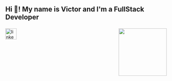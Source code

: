 <h2 align="left">Hi 👋! My name is Victor and I'm a FullStack Developer</h2>

###



###

<img align="right" height="150" src="https://avatars.githubusercontent.com/u/88387364?v=4"  />

###



###

<div align="left">
  <a href="https://www.linkedin.com/in/victor-espigares-perez/?_l=es_ES" ><img src="https://img.shields.io/static/v1?message=LinkedIn&logo=linkedin&label=&color=0077B5&logoColor=white&labelColor=&style=for-the-badge" height="35" alt="linkedin logo"  />
  </a>
</div>

###

<br clear="both">



###
